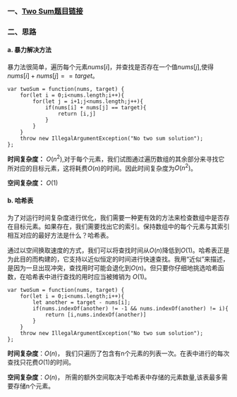 ### 一、[Two Sum题目链接](https://leetcode.com/problems/two-sum/)
### 二、思路
#### a. 暴力解决方法
暴力法很简单，遍历每个元素$nums[i]$，并查找是否存在一个值$nums[j]$,使得$nums[i]+nums[j] == target$。
```
var twoSum = function(nums, target) {
    for(let i = 0;i<nums.length;i++){
        for(let j = i+1;j<nums.length;j++){
            if(nums[i] + nums[j] == target){
                return [i,j]
            }
        }
    }
    throw new IllegalArgumentException("No two sum solution");      
};
```
**时间复杂度：** $O(n^2)$,对于每个元素，我们试图通过遍历数组的其余部分来寻找它所对应的目标元素，这将耗费$O(n)$的时间。因此时间复杂度为$O(n^2)$。

**空间复杂度：** $O(1)$
#### b. 哈希表
为了对运行时间复杂度进行优化，我们需要一种更有效的方法来检查数组中是否存在目标元素。如果存在，我们需要找出它的索引。保持数组中的每个元素与其索引相互对应的最好方法是什么？哈希表。

通过以空间换取速度的方式，我们可以将查找时间从$O(n)$降低到$O(1)$。哈希表正是为此目的而构建的，它支持以近似恒定的时间进行快速查找。我用“近似”来描述，是因为一旦出现冲突，查找用时可能会退化到$O(n)$。但只要你仔细地挑选哈希函数，在哈希表中进行查找的用时应当被摊销为 $O(1)$。
```
var twoSum = function(nums, target) {
    for(let i = 0;i<nums.length;i++){
        let another = target - nums[i];
        if(nums.indexOf(another) != -1 && nums.indexOf(another) != i){
            return [i,nums.indexOf(another)]
        }
    }
    throw new IllegalArgumentException("No two sum solution"); 
};
```
**时间复杂度**：$O(n)$， 我们只遍历了包含有n个元素的列表一次。在表中进行的每次查找只花费$O(1)$的时间。

**空间复杂度**：$O(n)$， 所需的额外空间取决于哈希表中存储的元素数量,该表最多需要存储n个元素。